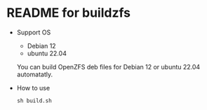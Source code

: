 # README for buildzfs

- Support OS

  - Debian 12
  - ubuntu 22.04

  You can build OpenZFS deb files for Debian 12 or ubuntu 22.04 automatatly.


- How to use

  ```
  sh build.sh
  ```

